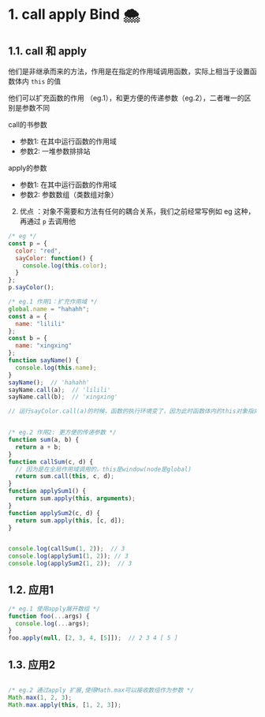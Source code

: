 
# 1. call apply Bind 🌨


## 1.1. call 和 apply

他们是非继承而来的方法，作用是在指定的作用域调用函数，实际上相当于设置函数体内 `this` 的值

他们可以扩充函数的作用 （eg.1），和更方便的传递参数（eg.2），二者唯一的区别是参数不同

call的书参数
- 参数1: 在其中运行函数的作用域
- 参数2: 一堆参数排排站

apply的参数
- 参数1: 在其中运行函数的作用域
- 参数2: 参数数组（类数组对象）



2. 优点 ：对象不需要和方法有任何的耦合关系，我们之前经常写例如 eg 这种，再通过 `p` 去调用他



```javascript
/* eg */
const p = {
  color: "red",
  sayColor: function() {
    console.log(this.color);
  }
};
p.sayColor();

/* eg.1 作用1：扩充作用域 */
global.name = "hahahh";
const a = {
  name: "lilili"
};
const b = {
  name: "xingxing"
};
function sayName() {
  console.log(this.name);
}
sayName();  // 'hahahh'
sayName.call(a);  // 'lilili'
sayName.call(b);  // 'xingxing'

// 运行sayColor.call(a)的时候，函数的执行环境变了，因为此时函数体内的this对象指向了a


/* eg.2 作用2: 更方便的传递参数 */
function sum(a, b) {
  return a + b;
}
function callSum(c, d) {
  // 因为是在全局作用域调用的，this是window(node是global)
  return sum.call(this, c, d);
}
function applySum1() {
  return sum.apply(this, arguments);
}
function applySum2(c, d) {
  return sum.apply(this, [c, d]);
}


console.log(callSum(1, 2));  // 3
console.log(applySum1(1, 2)); // 3
console.log(applySum2(1, 2));  // 3

```

## 1.2. 应用1


```javascript
/* eg.1 使用apply展开数组 */
function foo(...args) {
  console.log(...args);
}
foo.apply(null, [2, 3, 4, [5]]);  // 2 3 4 [ 5 ]
```

## 1.3. 应用2

```javascript

/* eg.2 通过apply 扩展,使得Math.max可以接收数组作为参数 */
Math.max(1, 2, 3);
Math.max.apply(this, [1, 2, 3]);


```



